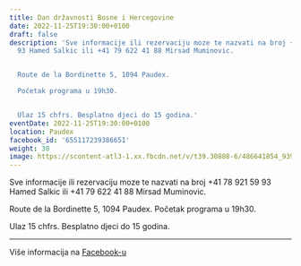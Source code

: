 ```yaml
---
title: Dan državnosti Bosne i Hercegovine
date: 2022-11-25T19:30:00+0100
draft: false
description: 'Sve informacije ili rezervaciju moze te nazvati na broj +41 78 921 59
  93 Hamed Salkic ili +41 79 622 41 88 Mirsad Muminovic.


  Route de la Bordinette 5, 1094 Paudex.

  Početak programa u 19h30.


  Ulaz 15 chfrs. Besplatno djeci do 15 godina.'
eventDate: 2022-11-25T19:30:00+0100
location: Paudex
facebook_id: '655117239386651'
weight: 30
image: https://scontent-atl3-1.xx.fbcdn.net/v/t39.30808-6/486641854_9399207156841686_1516080123773765506_n.jpg?_nc_cat=103&ccb=1-7&_nc_sid=9e60e4&_nc_ohc=n4D05buAa7wQ7kNvwFFQ8LV&_nc_oc=AdmOSY6TJiQnrYNLXnCJ5b95wXFup4cckNl3ECGbt6IaAy31dxNoZBM5QqRDxdCTUGM&_nc_zt=23&_nc_ht=scontent-atl3-1.xx&edm=ABTKTjYEAAAA&_nc_gid=3taC0KDptyZb80L0zlKaIA&oh=00_AfdrSUy0aqMU8gxZKuIDNr73y0owUbiGHk1Xn-ROqsbI5A&oe=68EE5CBD
---
```


Sve informacije ili rezervaciju moze te nazvati na broj +41 78 921 59 93 Hamed Salkic ili +41 79 622 41 88 Mirsad Muminovic.

Route de la Bordinette 5, 1094 Paudex.
Početak programa u 19h30.

Ulaz 15 chfrs. Besplatno djeci do 15 godina.

---

Više informacija na [Facebook-u](https://facebook.com/events/655117239386651)